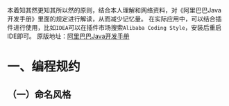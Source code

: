 



本着知其然更知其所以然的原则，结合本人理解和网络资料，对《阿里巴巴Java开发手册》里面的规定进行解读，从而减少记忆量。
在实际应用中，可以结合插件进行使用，比如`IDEA`可以在插件市场搜索`Alibaba Coding Style`，安装后重启IDE即可。
原版地址：[阿里巴巴Java开发手册](https://github.com/alibaba/p3c)

# 一、编程规约
## （一）命名风格